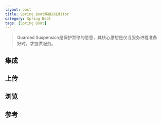 ```yaml
---
layout: post
title: Spring Boot集成CKEditor
category: Spring Boot 
tags: [Spring Boot]
---
```

>Guarded Suspension是保护暂停的意思，其核心思想是仅当服务进程准备好时，才提供服务。

## 集成
## 上传
## 浏览
## 参考

